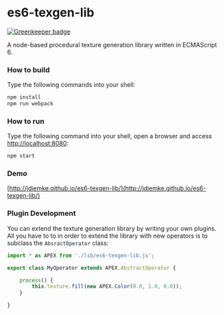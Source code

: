 # es6-texgen-lib

[![Greenkeeper badge](https://badges.greenkeeper.io/jdiemke/es6-texgen-lib.svg)](https://greenkeeper.io/)

A node-based procedural texture generation library written in ECMAScript 6.
### How to build
Type the following commands into your shell:
```bash
npm install
npm run webpack
```
### How to run
Type the following command into your shell, open a browser and access [http://localhost:8080](http://localhost:8080):
```bash
npm start
```
### Demo
[http://jdiemke.github.io/es6-texgen-lib/](http://jdiemke.github.io/es6-texgen-lib/)
### Plugin Development
You can extend the texture generation library by writing your own plugins. All you have to to in order to extend the library with new operators is to subclass the `AbsractOperator` class:
```javascript
import * as APEX from './lib/es6-texgen-lib.js';

export class MyOperator extends APEX.AbstractOperator {

    process() {
        this.texture.fill(new APEX.Color(0.0, 1.0, 0.0));
    }

}
```
